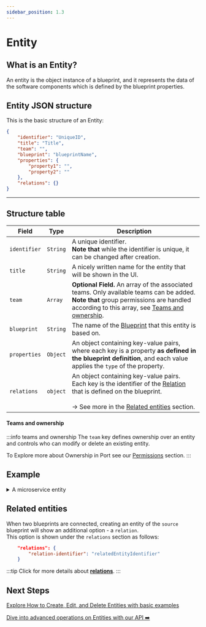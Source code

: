 ```yaml
---
sidebar_position: 1.3
---
```


# Entity

## What is an Entity?

An entity is the object instance of a blueprint, and it represents the data of the software components which is defined by the blueprint properties.

## Entity JSON structure

This is the basic structure of an Entity:

```json showLineNumbers
{
    "identifier": "UniqueID",
    "title": "Title",
    "team": "",
    "blueprint": "blueprintName",
    "properties": {
        "property1": "",
        "property2": ""
    },
    "relations": {}
}
```
---
## Structure table
| Field | Type | Description | 
| ----------- | ----------- | ----------- | 
| `identifier` | `String` | A unique identifier. <br /> **Note that** while the identifier is unique, it can be changed after creation. |
| `title` | `String` | A nicely written name for the entity that will be shown in the UI. |
| `team` | `Array` | **Optional Field.** An array of the associated teams. Only available teams can be added. <br /> **Note that** group permissions are handled according to this array, see [Teams and ownership](#teams-and-ownership). |
| `blueprint` | `String` | The name of the [Blueprint](./blueprint) that this entity is based on. | 
| `properties` | `Object` | An object containing key-value pairs, where each key is a property **as defined in the blueprint definition**, and each value applies the `type` of the property. | 
| `relations` | `object` | An object containing key-value pairs.<br /> Each key is the identifier of the [Relation](relations) that is defined on the blueprint.<br /><br />-> See more in the [Related entities](#related-entities) section. |

#### Teams and ownership
:::info teams and ownership
The `team` key defines ownership over an entity and controls who can modify or delete an existing entity.

To Explore more about Ownership in Port see our [Permissions](../../welcome) section.
:::

## Example

<details>
<summary> A microservice entity </summary>
In this example, you can see how a `microservice` entity is defined.

#### Microservice entity

```json
{
    "identifier": "my-service",
    "title": "My Service",
    "team": "Infra",
    "blueprint": "microservice",
    "properties": {
        "repo-link": "https://github.com/port-labs/my-service",
        "health-status": "Ready"
    },
    "relations": {}
}
```
:::note 
Notice that this entity is based on the following blueprint definition, where the `repo-link` is mandatory.
```json
{
    "identifier": "microservice",
    "title": "microservice",
    "icon": "Microservice",
    "dataSource": "Port",
    "formulaProperties": {},
    "schema": {
        "properties": {
            "repo-link": {
                "type": "string",
                "format": "url"
                "title": "Repo URL"
            },
            "health-status": {
                "type": "string",
                "enum": [
                        "Ready",
                        "Down"
                ],
                "title": "Service Health Status"
            }
        },
        "required": [
            "repo-link"
        ]
    }
}
```
:::
</details>

## Related entities

When two blueprints are connected, creating an entity of the `source` blueprint will show an additional option - a `relation`.  
This option is shown under the `relations` section as follows:

```json
    "relations": {
        "relation-identifier": "relatedEntityIdentifier"
    }
```

:::tip
Click for more details about [**relations**](./relation).
:::

## Next Steps

[Explore How to Create, Edit, and Delete Entities with basic examples](../../tutorials/entity-basics.md)

[Dive into advanced operations on Entities with our API ➡️ ](../../api-reference)
